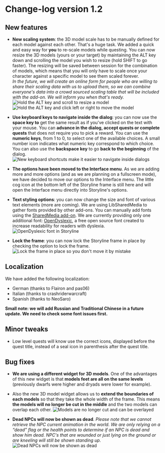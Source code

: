 # Change-log version 1.2

## New features

- **New scaling system**: the 3D model scale has to be manually defined for each model against each other. That's a huge task. We added a quick and easy way for **you** to re-scale models while questing. You can now resize the 3D models (yours or your target) by maintaining the ALT key down and scrolling the model you wish to resize (hold SHIFT to go faster). The resizing will be saved between session for the combination of models, which means that you will only have to scale once your character against a specific model to see them scaled forever.  
 _In the future, we will create an online form for people who are willing to share their scaling data with us to upload them, so we can combine everyone's data into a crowd sourced scaling table that will be included with the add-on. We will inform you when that's ready._  
![Hold the ALT key and scroll to resize a model](http://totalrp3.info/documentation/changelogs/1_2_scaling_1.png) 
![Hold the ALT key and click left or right to move the model](http://totalrp3.info/documentation/changelogs/1_2_scaling_3.png)

- **Use keyboard keys to navigate inside the dialog**: you can now use the **space key to** get the same result as if you've clicked on the text with your mouse. You can **advance in the dialog, accept quests or complete quests** that does not require you to pick a reward. You can use the **numeric keys**, from 1 to 0, to select one of the available choices. A small number icon indicates what numeric key correspond to which choice. You can also use the **backspace key** to go **back to the beginning** of the dialog.
![New keyboard shortcuts make it easier to navigate inside dialogs](http://totalrp3.info/documentation/changelogs/1_2_keyboard_shortcuts.png)

- **The options have been moved to the Interface menu**. As we are adding more and more options (and as we are planning on a fullscreen mode), we have decided to move our options to the Interface menu. The little cog icon at the bottom left of the Storyline frame is still here and will open the Interface menu directly into Storyline's options.

- **Text styling options**: you can now change the size and font of various text elements (more are coming). We are using LibSharedMedia to gather fonts provided by other add-ons. You can manually add fonts using the [SharedMedia add-on](http://www.curse.com/addons/wow/sharedmedia). We are currently providing only one additional font: [OpenDyslexic](http://opendyslexic.org), a free open source font created to increase readability for readers with dyslexia.  
![OpenDyslexic font in Storyline](http://totalrp3.info/documentation/changelogs/1_2_fonts.png)

- **Lock the frame**: you can now lock the Storyline frame in place by checking the option to lock the frame.
![Lock the frame in place so you don't move it by mistake](http://totalrp3.info/documentation/changelogs/1_2_lock_frame.png)

## Localization

We have added the following localization:

- German (thanks to Flairon	and pas06)
- Italian (thanks to crashriderwarcraft)
- Spanish (thanks to NeoSaro)

**Small note: we will add Russian and Traditional Chinese in a future update. We need to check some font issues first.**

## Minor tweaks

- Low level quests will know use the correct icons, displayed before the quest title, instead of a seal icon in parenthesis after the quest title.

## Bug fixes

- **We are using a different widget for 3D models**. One of the advantages of this new widget is that **models feet are all on the same levels** (previously dwarfs were higher and dryads were lower for example).

- Also the new 3D model widget allows us to **extend the boundaries of each models** so that they take the whole width of the frame. This means **the models will no longer be cut in the middle** and the two models can overlap each other.
![Models are no longer cut and can be overlayed](http://totalrp3.info/documentation/changelogs/1_2_models_boundaries.png)

- **Dead NPCs will now be shown as dead**. _Please note that we cannot retrieve the NPC current animation in the world. We are only relying on a “dead” flag or the health points to determine if an NPC is dead and show him dead. NPC's that are wounded or just lying on the ground or are kneeling will still be shown standing up._
![Dead NPCs will now be shown as dead](http://totalrp3.info/documentation/changelogs/1_2_dead_npcs.png)